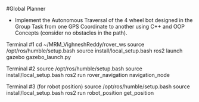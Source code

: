 #Global Planner
- Implement the Autonomous Traversal of the 4 wheel bot designed in the Group Task from one GPS Coordinate to another using C++ and OOP Concepts (consider no obstacles in the path).

Terminal #1
cd ~/MRM_VighneshReddy/rover_ws
source /opt/ros/humble/setup.bash 
source install/local_setup.bash
ros2 launch gazebo gazebo_launch.py

Terminal #2
source /opt/ros/humble/setup.bash
source install/local_setup.bash
ros2 run rover_navigation navigation_node

Terminal #3 (for robot position)
source /opt/ros/humble/setup.bash
source install/local_setup.bash
ros2 run robot_position get_position

